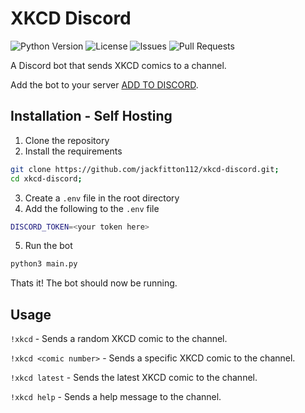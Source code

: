 # XKCD Discord
![Python Version](https://img.shields.io/badge/python-3.8.10%2B-blue.svg)
![License](https://img.shields.io/github/license/jackfitton112/xkcd-discord?color=orange)
![Issues](https://img.shields.io/github/issues/jackfitton112/xkcd-discord)
![Pull Requests](https://img.shields.io/github/issues-pr/jackfitton112/xkcd-discord)

A Discord bot that sends XKCD comics to a channel.

Add the bot to your server [ADD TO DISCORD](https://discord.com/api/oauth2/authorize?client_id=1128423843460026409&permissions=3072&redirect_uri=https%3A%2F%2Ft2k.group&response_type=code&scope=bot%20messages.read).

## Installation - Self Hosting
1. Clone the repository
2. Install the requirements 

```bash
git clone https://github.com/jackfitton112/xkcd-discord.git;
cd xkcd-discord;
```
    
3. Create a `.env` file in the root directory
4. Add the following to the `.env` file

```bash
DISCORD_TOKEN=<your token here>
```

5. Run the bot

```bash
python3 main.py
```

Thats it! The bot should now be running.

## Usage

`!xkcd` - Sends a random XKCD comic to the channel.

`!xkcd <comic number>` - Sends a specific XKCD comic to the channel.

`!xkcd latest` - Sends the latest XKCD comic to the channel.

`!xkcd help` - Sends a help message to the channel.




